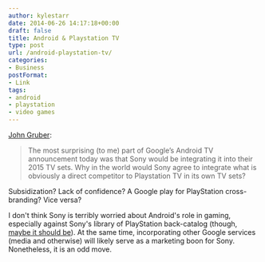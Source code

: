 ```yaml
---
author: kylestarr
date: 2014-06-26 14:17:18+00:00
draft: false
title: Android & Playstation TV
type: post
url: /android-playstation-tv/
categories:
- Business
postFormat:
- Link
tags:
- android
- playstation
- video games
---
```


[John Gruber](http://daringfireball.net/linked/2014/06/25/sony-playstation-tv):


<blockquote>The most surprising (to me) part of Google’s Android TV announcement today was that Sony would be integrating it into their 2015 TV sets. Why in the world would Sony agree to integrate what is obviously a direct competitor to Playstation TV in its own TV sets?</blockquote>


Subsidization? Lack of confidence? A Google play for PlayStation cross-branding? Vice versa?

I don't think Sony is terribly worried about Android's role in gaming, especially against Sony's library of PlayStation back-catalog (though, [maybe it should be](http://www.polygon.com/2014/6/26/5845180/unreal-engine-4-android-demo-video)). At the same time, incorporating other Google services (media and otherwise) will likely serve as a marketing boon for Sony. Nonetheless, it is an odd move.
